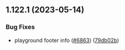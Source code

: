 ## 1.122.1 (2023-05-14)


### Bug Fixes

* playground footer info ([#6863](https://github.com/EddieHubCommunity/LinkFree/issues/6863)) ([79db02b](https://github.com/EddieHubCommunity/LinkFree/commit/79db02bee2115c3f9ce0880b39ab041216fb9178))




